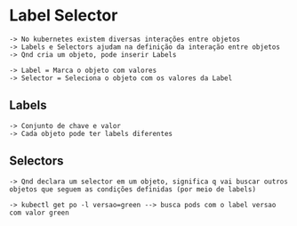# Label Selector
    -> No kubernetes existem diversas interações entre objetos
    -> Labels e Selectors ajudam na definição da interação entre objetos
    -> Qnd cria um objeto, pode inserir Labels

    -> Label = Marca o objeto com valores
    -> Selector = Seleciona o objeto com os valores da Label

## Labels
    -> Conjunto de chave e valor
    -> Cada objeto pode ter labels diferentes


## Selectors
    -> Qnd declara um selector em um objeto, significa q vai buscar outros objetos que seguem as condições definidas (por meio de labels)
    
    -> kubectl get po -l versao=green --> busca pods com o label versao com valor green
